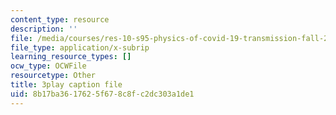 ```yaml
---
content_type: resource
description: ''
file: /media/courses/res-10-s95-physics-of-covid-19-transmission-fall-2020/8b17ba3617625f678c8fc2dc303a1de1_ePKxMVfPmws.vtt
file_type: application/x-subrip
learning_resource_types: []
ocw_type: OCWFile
resourcetype: Other
title: 3play caption file
uid: 8b17ba36-1762-5f67-8c8f-c2dc303a1de1
---
```

